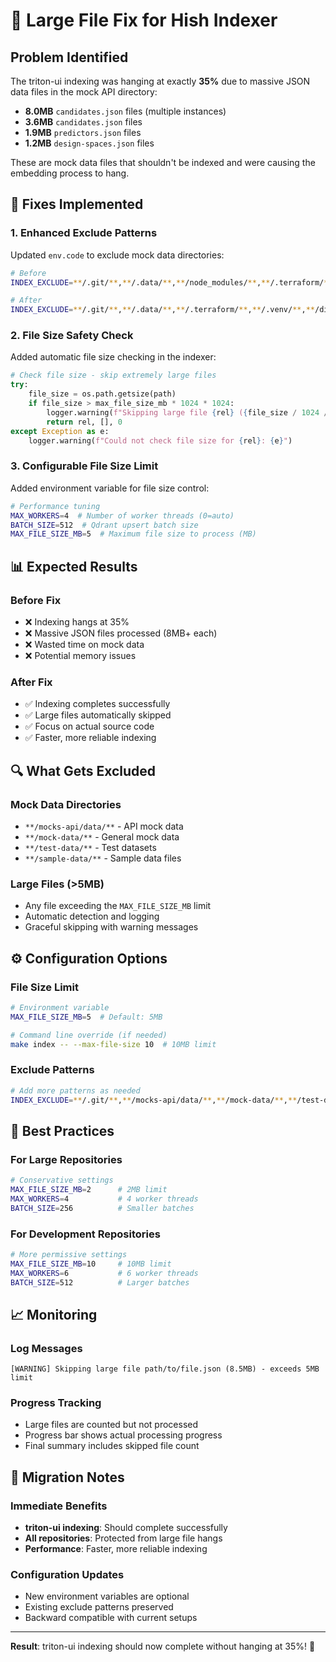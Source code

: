 # 🚫 Large File Fix for Hish Indexer

## **Problem Identified**
The triton-ui indexing was hanging at exactly **35%** due to massive JSON data files in the mock API directory:

- **8.0MB** `candidates.json` files (multiple instances)
- **3.6MB** `candidates.json` files  
- **1.9MB** `predictors.json` files
- **1.2MB** `design-spaces.json` files

These are mock data files that shouldn't be indexed and were causing the embedding process to hang.

## **🔧 Fixes Implemented**

### **1. Enhanced Exclude Patterns**
Updated `env.code` to exclude mock data directories:

```bash
# Before
INDEX_EXCLUDE=**/.git/**,**/.data/**,**/node_modules/**,**/.terraform/**,**/.venv/**,**/dist/**,**/build/**,**/__pycache__/**,**/venv/**,**/.pytest_cache/**

# After  
INDEX_EXCLUDE=**/.git/**,**/.data/**,**/.terraform/**,**/.venv/**,**/dist/**,**/build/**,**/__pycache__/**,**/venv/**,**/.pytest_cache/**,**/mocks-api/data/**,**/mock-data/**,**/test-data/**,**/sample-data/**
```

### **2. File Size Safety Check**
Added automatic file size checking in the indexer:

```python
# Check file size - skip extremely large files
try:
    file_size = os.path.getsize(path)
    if file_size > max_file_size_mb * 1024 * 1024:
        logger.warning(f"Skipping large file {rel} ({file_size / 1024 / 1024:.1f}MB) - exceeds {max_file_size_mb}MB limit")
        return rel, [], 0
except Exception as e:
    logger.warning(f"Could not check file size for {rel}: {e}")
```

### **3. Configurable File Size Limit**
Added environment variable for file size control:

```bash
# Performance tuning
MAX_WORKERS=4  # Number of worker threads (0=auto)
BATCH_SIZE=512  # Qdrant upsert batch size
MAX_FILE_SIZE_MB=5  # Maximum file size to process (MB)
```

## **📊 Expected Results**

### **Before Fix**
- ❌ Indexing hangs at 35%
- ❌ Massive JSON files processed (8MB+ each)
- ❌ Wasted time on mock data
- ❌ Potential memory issues

### **After Fix**
- ✅ Indexing completes successfully
- ✅ Large files automatically skipped
- ✅ Focus on actual source code
- ✅ Faster, more reliable indexing

## **🔍 What Gets Excluded**

### **Mock Data Directories**
- `**/mocks-api/data/**` - API mock data
- `**/mock-data/**` - General mock data
- `**/test-data/**` - Test datasets
- `**/sample-data/**` - Sample data files

### **Large Files (>5MB)**
- Any file exceeding the `MAX_FILE_SIZE_MB` limit
- Automatic detection and logging
- Graceful skipping with warning messages

## **⚙️ Configuration Options**

### **File Size Limit**
```bash
# Environment variable
MAX_FILE_SIZE_MB=5  # Default: 5MB

# Command line override (if needed)
make index -- --max-file-size 10  # 10MB limit
```

### **Exclude Patterns**
```bash
# Add more patterns as needed
INDEX_EXCLUDE=**/.git/**,**/mocks-api/data/**,**/mock-data/**,**/test-data/**,**/sample-data/**
```

## **🚨 Best Practices**

### **For Large Repositories**
```bash
# Conservative settings
MAX_FILE_SIZE_MB=2      # 2MB limit
MAX_WORKERS=4           # 4 worker threads
BATCH_SIZE=256          # Smaller batches
```

### **For Development Repositories**
```bash
# More permissive settings
MAX_FILE_SIZE_MB=10     # 10MB limit
MAX_WORKERS=6           # 6 worker threads
BATCH_SIZE=512          # Larger batches
```

## **📈 Monitoring**

### **Log Messages**
```
[WARNING] Skipping large file path/to/file.json (8.5MB) - exceeds 5MB limit
```

### **Progress Tracking**
- Large files are counted but not processed
- Progress bar shows actual processing progress
- Final summary includes skipped file count

## **🔄 Migration Notes**

### **Immediate Benefits**
- **triton-ui indexing**: Should complete successfully
- **All repositories**: Protected from large file hangs
- **Performance**: Faster, more reliable indexing

### **Configuration Updates**
- New environment variables are optional
- Existing exclude patterns preserved
- Backward compatible with current setups

---

**Result**: triton-ui indexing should now complete without hanging at 35%! 🎯
